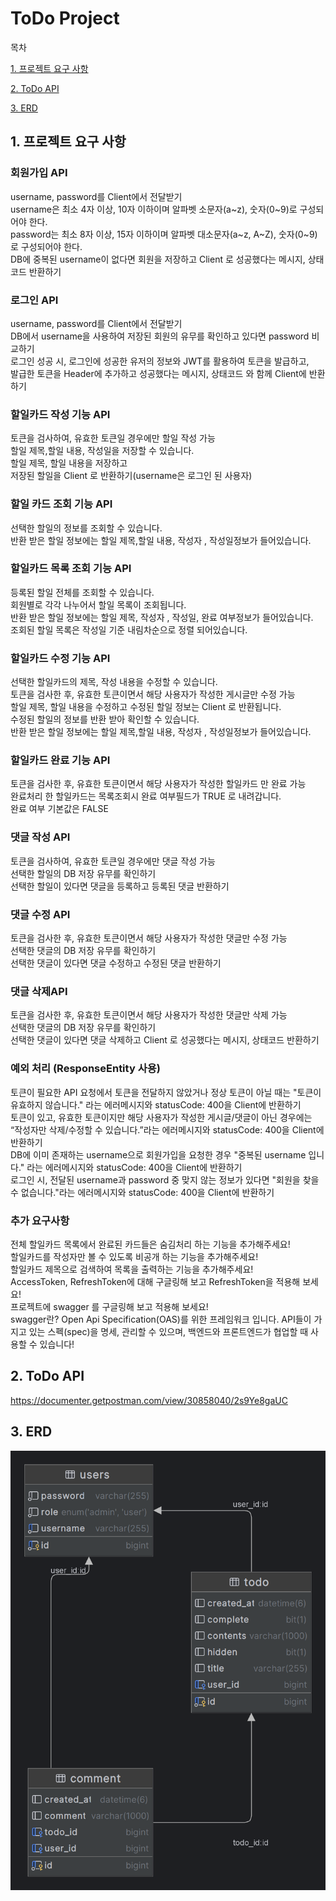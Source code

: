 # ToDo Project

목차

[1. 프로젝트 요구 사항](#1-프로젝트-요구-사항)

[2. ToDo API](#2-todo-api)

[3. ERD](#3-erd)


## 1. 프로젝트 요구 사항

### 회원가입 API

username, password를 Client에서 전달받기<br/>
username은 최소 4자 이상, 10자 이하이며 알파벳 소문자(a~z), 숫자(0~9)로 구성되어야 한다.<br/>
password는 최소 8자 이상, 15자 이하이며 알파벳 대소문자(a~z, A~Z), 숫자(0~9)로 구성되어야 한다.<br/>
DB에 중복된 username이 없다면 회원을 저장하고 Client 로 성공했다는 메시지, 상태코드 반환하기

### 로그인 API

username, password를 Client에서 전달받기<br/>
DB에서 username을 사용하여 저장된 회원의 유무를 확인하고 있다면 password 비교하기<br/>
로그인 성공 시, 로그인에 성공한 유저의 정보와 JWT를 활용하여 토큰을 발급하고,<br/>
발급한 토큰을 Header에 추가하고 성공했다는 메시지, 상태코드 와 함께 Client에 반환하기

### 할일카드 작성 기능 API

토큰을 검사하여, 유효한 토큰일 경우에만 할일 작성 가능<br/>
할일 제목,할일 내용, 작성일을 저장할 수 있습니다.<br/>
할일 제목, 할일 내용을 저장하고<br/>
저장된 할일을 Client 로 반환하기(username은 로그인 된 사용자)

### 할일 카드 조회 기능 API

선택한 할일의 정보를 조회할 수 있습니다.<br/>
반환 받은 할일 정보에는 할일 제목,할일 내용, 작성자 , 작성일정보가 들어있습니다.

### 할일카드 목록 조회 기능 API

등록된 할일 전체를 조회할 수 있습니다.<br/>
회원별로 각각 나누어서 할일 목록이 조회됩니다.<br/>
반환 받은 할일 정보에는 할일 제목, 작성자 , 작성일, 완료 여부정보가 들어있습니다.<br/>
조회된 할일 목록은 작성일 기준 내림차순으로 정렬 되어있습니다.

### 할일카드 수정 기능 API

선택한 할일카드의 제목, 작성 내용을 수정할 수 있습니다.<br/>
토큰을 검사한 후, 유효한 토큰이면서 해당 사용자가 작성한 게시글만 수정 가능<br/>
할일 제목, 할일 내용을 수정하고 수정된 할일 정보는 Client 로 반환됩니다.<br/>
수정된 할일의 정보를 반환 받아 확인할 수 있습니다.<br/>
반환 받은 할일 정보에는 할일 제목,할일 내용, 작성자 , 작성일정보가 들어있습니다.

### 할일카드 완료 기능 API

토큰을 검사한 후, 유효한 토큰이면서 해당 사용자가 작성한 할일카드 만 완료 가능<br/>
완료처리 한 할일카드는 목록조회시 완료 여부필드가 TRUE 로 내려갑니다.<br/>
완료 여부 기본값은 FALSE

### 댓글 작성 API

토큰을 검사하여, 유효한 토큰일 경우에만 댓글 작성 가능<br/>
선택한 할일의 DB 저장 유무를 확인하기<br/>
선택한 할일이 있다면 댓글을 등록하고 등록된 댓글 반환하기

### 댓글 수정 API

토큰을 검사한 후, 유효한 토큰이면서 해당 사용자가 작성한 댓글만 수정 가능<br/>
선택한 댓글의 DB 저장 유무를 확인하기<br/>
선택한 댓글이 있다면 댓글 수정하고 수정된 댓글 반환하기

### 댓글 삭제API

토큰을 검사한 후, 유효한 토큰이면서 해당 사용자가 작성한 댓글만 삭제 가능<br/>
선택한 댓글의 DB 저장 유무를 확인하기<br/>
선택한 댓글이 있다면 댓글 삭제하고 Client 로 성공했다는 메시지, 상태코드 반환하기

### 예외 처리 (ResponseEntity 사용)

토큰이 필요한 API 요청에서 토큰을 전달하지 않았거나 정상 토큰이 아닐 때는 "토큰이 유효하지 않습니다." 라는 에러메시지와 statusCode: 400을 Client에 반환하기<br/>
토큰이 있고, 유효한 토큰이지만 해당 사용자가 작성한 게시글/댓글이 아닌 경우에는 “작성자만 삭제/수정할 수 있습니다.”라는 에러메시지와 statusCode: 400을 Client에 반환하기<br/>
DB에 이미 존재하는 username으로 회원가입을 요청한 경우 "중복된 username 입니다." 라는 에러메시지와 statusCode: 400을 Client에 반환하기<br/>
로그인 시, 전달된 username과 password 중 맞지 않는 정보가 있다면 "회원을 찾을 수 없습니다."라는 에러메시지와 statusCode: 400을 Client에 반환하기<br/>

### 추가 요구사항

전체 할일카드 목록에서 완료된 카드들은 숨김처리 하는 기능을 추가해주세요!<br/>
할일카드를 작성자만 볼 수 있도록 비공개 하는 기능을 추가해주세요!<br/>
할일카드 제목으로 검색하여 목록을 출력하는 기능을 추가해주세요!<br/>
AccessToken, RefreshToken에 대해 구글링해 보고 RefreshToken을 적용해 보세요!<br/>
프로젝트에 swagger 를 구글링해 보고 적용해 보세요!<br/>
swagger란? Open Api Specification(OAS)를 위한 프레임워크 입니다. API들이 가지고 있는 스펙(spec)을 명세, 관리할 수 있으며, 백엔드와 프론트엔드가 협업할 때 사용할 수 있습니다!

## 2. ToDo API
https://documenter.getpostman.com/view/30858040/2s9Ye8gaUC


## 3. ERD
![ERD.png](Img%2FERD.png)